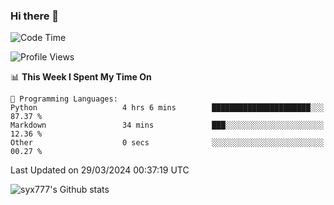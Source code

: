 ### Hi there 👋

<!--
**syx777/syx777** is a ✨ _special_ ✨ repository because its `README.md` (this file) appears on your GitHub profile.

Here are some ideas to get you started:

- 🔭 I’m currently working on ...
- 🌱 I’m currently learning ...
- 👯 I’m looking to collaborate on ...
- 🤔 I’m looking for help with ...
- 💬 Ask me about ...
- 📫 How to reach me: ...
- 😄 Pronouns: ...
- ⚡ Fun fact: ...
-->
<!--START_SECTION:waka-->
![Code Time](http://img.shields.io/badge/Code%20Time-29%20hrs%2034%20mins-blue)

![Profile Views](http://img.shields.io/badge/Profile%20Views-0-blue)

📊 **This Week I Spent My Time On** 

```text
💬 Programming Languages: 
Python                   4 hrs 6 mins        ██████████████████████░░░   87.37 % 
Markdown                 34 mins             ███░░░░░░░░░░░░░░░░░░░░░░   12.36 % 
Other                    0 secs              ░░░░░░░░░░░░░░░░░░░░░░░░░   00.27 % 
```


 Last Updated on 29/03/2024 00:37:19 UTC
<!--END_SECTION:waka-->

![syx777's Github stats](https://github-readme-stats.vercel.app/api?username=syx777&show_icons=true)

